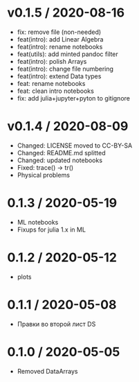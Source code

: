 
v0.1.5 / 2020-08-16
==================

  * fix: remove file (non-needed)
  * feat(intro): add Linear Algebra
  * feat(intro): rename notebooks
  * feat(utils): add minted pandoc filter
  * feat(intro): polish Arrays
  * feat(intro): change file numbering
  * feat(intro): extend Data types
  * feat: rename notebooks
  * feat: clean intro notebooks
  * fix: add julia+jupyter+pyton to gitignore

v0.1.4 / 2020-08-09
==================

  * Changed: LICENSE moved to CC-BY-SA
  * Changed: README.md splitted
  * Changed: updated notebooks
  * Fixed: trace() -> tr()
  * Physical problems

0.1.3 / 2020-05-19
==================

  * ML notebooks
  * Fixups for julia 1.x in ML

0.1.2 / 2020-05-12
==================

  * plots

0.1.1 / 2020-05-08
==================

  * Правки во второй лист DS

0.1.0 / 2020-05-05
==================

  * Removed DataArrays
